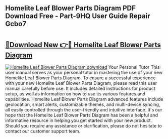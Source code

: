 ## Homelite Leaf Blower Parts Diagram PDF Download Free - Part-9HQ User Guide Repair Gcbo7

# <h2><a href="http://dfjm4o.blite.top/?on=Homelite+Leaf+Blower+Parts+Diagram">🔗Download New 👉🔴 Homelite Leaf Blower Parts Diagram</a></h2>

[![Homelite Leaf Blower Parts Diagram download](https://i.imgur.com/lujVjoI.png)](http://dfjm4o.blite.top/?on=Homelite+Leaf+Blower+Parts+Diagram)
Your Personal Tutor This user manual serves as your personal tutor in mastering the use of your new Homelite Leaf Blower Parts Diagram. To ensure a successful experience with your new Homelite Leaf Blower Parts Diagram, please read this user manual carefully before use. It includes detailed instructions for product setup, as well as information on how to use its various features and capabilities. Homelite Leaf Blower Parts Diagram advanced features include geolocation, smart alerts, customizable themes, and multi-device syncing, all easily controlled through the user-friendly and intuitive interface. It's our hope that the Homelite Leaf Blower Parts Diagram has been a helpful and informative resource in helping you get started with your new product. Should you require any assistance or clarification, please do not hesitate to contact our customer support team.
